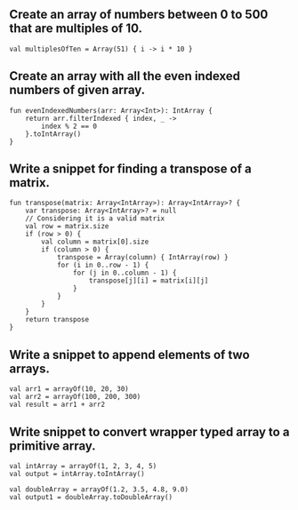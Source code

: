 ## Create an array of numbers between 0 to 500 that are multiples of 10.

```
val multiplesOfTen = Array(51) { i -> i * 10 }
```

## Create an array with all the even indexed numbers of given array.

```
fun evenIndexedNumbers(arr: Array<Int>): IntArray {
    return arr.filterIndexed { index, _ ->
        index % 2 == 0
    }.toIntArray()
}
```

## Write a snippet for finding a transpose of a matrix.

```
fun transpose(matrix: Array<IntArray>): Array<IntArray>? {
    var transpose: Array<IntArray>? = null
    // Considering it is a valid matrix
    val row = matrix.size
    if (row > 0) {
        val column = matrix[0].size
        if (column > 0) {
            transpose = Array(column) { IntArray(row) }
            for (i in 0..row - 1) {
                for (j in 0..column - 1) {
                    transpose[j][i] = matrix[i][j]
                }
            }
        }
    }
    return transpose
}
```

## Write a snippet to append elements of two arrays.

```
val arr1 = arrayOf(10, 20, 30)
val arr2 = arrayOf(100, 200, 300)
val result = arr1 + arr2
```

## Write snippet to convert wrapper typed array to a primitive array.

```
val intArray = arrayOf(1, 2, 3, 4, 5)
val output = intArray.toIntArray()

val doubleArray = arrayOf(1.2, 3.5, 4.8, 9.0)
val output1 = doubleArray.toDoubleArray()
```